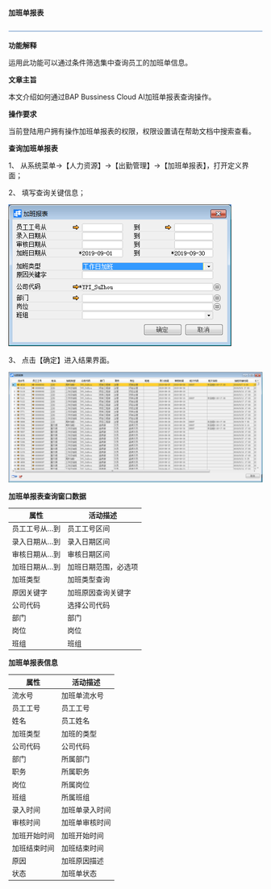 **加班单报表**

 ![1574417197089](rlzy_cqgl_Images\common\headLine.png)

**功能解释**

运用此功能可以通过条件筛选集中查询员工的加班单信息。

**文章主旨**

本文介绍如何通过BAP Bussiness Cloud AI加班单报表查询操作。

**操作要求**

当前登陆用户拥有操作加班单报表的权限，权限设置请在帮助文档中搜索查看。

**查询加班单报表**

1、 从系统菜单->【人力资源】->【出勤管理】->【加班单报表】，打开定义界面；     

2、 填写查询关键信息；

![](rlzy_cqgl_Images/1.png)

3、 点击【确定】进入结果界面。

![](rlzy_cqgl_Images/2.png)

**加班单报表查询窗口数据**

| **属性**      | **活动描述**         |
| ------------- | -------------------- |
| 员工工号从…到 | 员工工号区间         |
| 录入日期从…到 | 录入日期区间         |
| 审核日期从…到 | 审核日期区间         |
| 加班日期从…到 | 加班日期范围，必选项 |
| 加班类型      | 加班类型查询         |
| 原因关键字    | 加班原因查询关键字   |
| 公司代码      | 选择公司代码         |
| 部门          | 部门                 |
| 岗位          | 岗位                 |
| 班组          | 班组                 |

**加班单报表信息**

| **属性**     | **活动描述**   |
| ------------ | -------------- |
| 流水号       | 加班单流水号   |
| 员工工号     | 员工工号       |
| 姓名         | 员工姓名       |
| 加班类型     | 加班的类型     |
| 公司代码     | 公司代码       |
| 部门         | 所属部门       |
| 职务         | 所属职务       |
| 岗位         | 所属岗位       |
| 班组         | 所属班组       |
| 录入时间     | 加班单录入时间 |
| 审核时间     | 加班单审核时间 |
| 加班开始时间 | 加班开始时间   |
| 加班结束时间 | 加班结束时间   |
| 原因         | 加班原因描述   |
| 状态         | 加班单状态     |

 